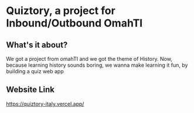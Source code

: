 # Quiztory, a project for Inbound/Outbound OmahTI

## What's it about?
<p>We got a project from omahTI and we got the theme of History. Now, because learning history sounds boring, we wanna make learning it fun, by building a quiz web app</p>

## Website Link
<a href="https://quiztory-italy.vercel.app/">https://quiztory-italy.vercel.app/</a>
